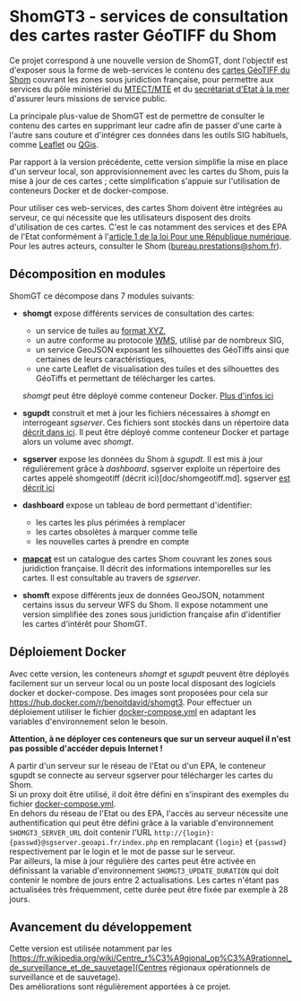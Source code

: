 # ShomGT3 - services de consultation des cartes raster GéoTIFF du Shom
Ce projet correspond à une nouvelle version de ShomGT, dont l'objectif est d'exposer sous la forme de web-services
le contenu des [cartes GéoTIFF du Shom](https://diffusion.shom.fr/loisirs/cartes-marines-geotiff.html)
couvrant les zones sous juridiction française, pour permettre aux services du pôle ministériel
du [MTECT/MTE](http://www.ecologie.gouv.fr) et du [secrétariat d'Etat à la mer](https://mer.gouv.fr/)
d'assurer leurs missions de service public.

La principale plus-value de ShomGT est de permettre de consulter le contenu des cartes en supprimant leur cadre
afin de passer d'une carte à l'autre sans couture et d'intégrer ces données dans les outils SIG habituels,
comme [Leaflet](https://leafletjs.com/) ou [QGis](https://www.qgis.org/).

Par rapport à la version précédente, cette version simplifie la mise en place d'un serveur local, son approvisionnement avec
les cartes du Shom, puis la mise à jour de ces cartes ;
cette simplification s'appuie sur l'utilisation de conteneurs Docker et de docker-compose.

Pour utiliser ces web-services, des cartes Shom doivent être intégrées au serveur, ce qui nécessite que les utilisateurs disposent des droits d'utilisation de ces cartes. C'est le cas notamment des services et des EPA de l'Etat conformément à l'[article 1 de la loi Pour une République numérique](https://www.legifrance.gouv.fr/eli/loi/2016/10/7/2016-1321/jo/texte).
Pour les autres acteurs, consulter le Shom (bureau.prestations@shom.fr).

## Décomposition en modules
ShomGT ce décompose dans 7 modules suivants:

  - **shomgt** expose différents services de consultation des cartes:
    - un service de tuiles au [format XYZ](https://en.wikipedia.org/wiki/Tiled_web_map), 
    - un autre conforme au protocole [WMS](https://www.ogc.org/standards/wms), utilisé par de nombreux SIG,
    - un service GeoJSON exposant les silhouettes des GéoTiffs ainsi que certaines de leurs caractéristiques,
    - une carte Leaflet de visualisation des tuiles et des silhouettes des GéoTiffs et permettant de télécharger les cartes.
    
    *shomgt* peut être déployé comme conteneur Docker.
    [Plus d'infos ici](shomgt)
    
  - **sgupdt** construit et met à jour les fichiers nécessaires à *shomgt* en interrogeant *sgserver*. 
    Ces fichiers sont stockés dans un répertoire data [décrit dans ici](/data).
    Il peut être déployé comme conteneur Docker et partage alors un volume avec *shomgt*.
    
  - **sgserver** expose les données du Shom à *sgupdt*. Il est mis à jour régulièrement grâce à *dashboard*.
    sgserver exploite un répertoire des cartes appelé shomgeotiff (décrit ici)[doc/shomgeotiff.md].
    sgserver [est décrit ici](/sgserver)
  
  - **dashboard** expose un tableau de bord permettant d'identifier:
    - les cartes les plus périmées à remplacer
    - les cartes obsolètes à marquer comme telle
    - les nouvelles cartes à prendre en compte

  - **[mapcat](/mapcat)** est un catalogue des cartes Shom couvrant les zones sous juridiction française.
    Il décrit des informations intemporelles sur les cartes.
    Il est consultable au travers de *sgserver*.
  
  - **shomft** expose différents jeux de données GeoJSON, notamment certains issus du serveur WFS du Shom.
    Il expose notamment une version simplifiée des zones sous juridiction française afin d'identifier les cartes
    d'intérêt pour ShomGT.

## Déploiement Docker
Avec cette version, les conteneurs *shomgt* et *sgupdt* peuvent être déployés facilement sur un serveur local
ou un poste local disposant des logiciels docker et docker-compose.
Des images sont proposées pour cela sur https://hub.docker.com/r/benoitdavid/shomgt3.
Pour effectuer un déploiement utiliser le fichier [docker-compose.yml](docker-compose.yml)
en adaptant les variables d'environnement selon le besoin.

**Attention, à ne déployer ces conteneurs que sur un serveur auquel il n'est pas possible d'accéder depuis Internet !**

A partir d'un serveur sur le réseau de l'Etat ou d'un EPA,
le conteneur sgupdt se connecte au serveur sgserver pour télécharger les cartes du Shom.  
Si un proxy doit être utilisé, il doit être défini en s'inspirant des exemples
du fichier [docker-compose.yml](docker-compose.yml).  
En dehors du réseau de l'Etat ou des EPA, l'accès au serveur nécessite une authentification qui peut être défini grâce
à la variable d'environnement `SHOMGT3_SERVER_URL` doit contenir l'URL `http://{login}:{passwd}@sgserver.geoapi.fr/index.php`
en remplacant `{login}` et `{passwd}` respectivement par le login et le mot de passe sur le serveur.  
Par ailleurs, la mise à jour régulière des cartes peut être activée en définissant la variable d'environnement
`SHOMGT3_UPDATE_DURATION` qui doit contenir le nombre de jours entre 2 actualisations.
Les cartes n'étant pas actualisées très fréquemment, cette durée peut être fixée par exemple à 28 jours.

## Avancement du développement
Cette version est utilisée notamment par
les [https://fr.wikipedia.org/wiki/Centre_r%C3%A9gional_op%C3%A9rationnel_de_surveillance_et_de_sauvetage](Centres régionaux
opérationnels de surveillance et de sauvetage).  
Des améliorations sont régulièrement apportées à ce projet.


